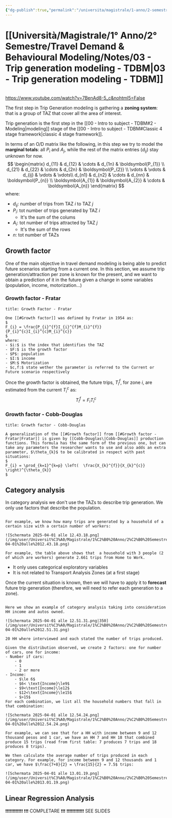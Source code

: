 ```yaml
---
{"dg-publish":true,"permalink":"/universita/magistrale/1-anno/2-semestre/travel-demand-and-behavioural-modeling/notes/03-trip-generation-modeling-tdbm/","tags":["UNI"]}
---
```


# [[Università/Magistrale/1° Anno/2° Semestre/Travel Demand & Behavioural Modeling/Notes/03 - Trip generation modeling - TDBM\|03 - Trip generation modeling - TDBM]]

```table-of-contents
```

https://www.youtube.com/watch?v=7BenAd8-5_c&nohtml5=False

The first step in Trip Generation modeling is gathering a **zoning system**: that is a group of TAZ that cover all the area of interest.

Trip generation is the first step in the [[00 - Intro to subject - TDBM#2 - Modeling|modeling]] stage of the [[00 - Intro to subject - TDBM#Classic 4 stage framework|classic 4 stage framework]].

In terms of an O/D matrix like the following, in this step we try to model the **marginal totals**: all $P_{i}$ and $A_{j}$, while the rest of the matrix entries ($d_{ij}$) stay unknown for now.
$$
\begin{matrix}
d_{11} & d_{12}  & \cdots & d_{1n} & \boldsymbol{P_{1}} \\
d_{21} & d_{22}  & \cdots & d_{2n} & \boldsymbol{P_{2}} \\
\vdots & \vdots  & d_{ij} & \vdots & \vdots\\
d_{n1} & d_{n2}  & \cdots & d_{nn} & \boldsymbol{P_{n}} \\
\boldsymbol{A_{1}} & \boldsymbol{A_{2}} & \cdots & \boldsymbol{A_{n}}
\end{matrix}
$$
where:
- $d_{ij}:$ number of trips from TAZ $i$ to TAZ $j$
- $P_{i}:$ tot number of trips generated by TAZ $i$
	- It's the sum of the colums
- $A_{i}:$ tot number of trips attracted by TAZ $j$
	- It's the sum of the rows
- $n:$ tot number of TAZs

## Growth factor

One of the main objective in travel demand modeling is being able to predict future scenarios starting from a current one. In this section, we assume trip generation/attraction per zone is known for the present, and we want to obtain a prediction of it in the future given a change in some variables (population, income, motorization...)

### Growth factor - Fratar

```ad-Definizione
title: Growth Factor - Fratar

One [[#Growth factor]] was defined by Fratar in 1954 as:
$
F_{i} = \frac{P_{i}^{f}I_{i}^{f}M_{i}^{f}}{P_{i}^{c}I_{i}^{c}M_{i}^{c}}
$
where:
- $i:$ is the index that identifies the TAZ
- $F:$ is the growth factor
- $P$: population
- $I:$ income
- $M:$ Motorization
- $c,f:$ state wether the parameter is referred to the Current or Future scenario respectively

```

Once the growth factor is obtained, the future trips, $T^{f}_{i}$, for zone $i$, are estimated from the current $T_{i}^{c}$ as:
$$
T_{i}^{f}= F_{i} T_{i}^{c}
$$
### Growth factor - Cobb-Douglas

```ad-Definizione
title: Growth factor - Cobb-Douglas

A generalization of the [[#Growth factor]] from [[#Growth factor - Fratar|Fratar]] is given by [[Cobb-Douglas\|Cobb-Douglas]] production functions. This formula has the same form of the previous one, but can take any parameters the researcher wants to use and also adds an extra parameter, $\theta_{k}$ to be calibrated in respect with past situations:
$
F_{i} = \prod_{k=1}^{k=p} \left(  \frac{X_{k}^{f}}{X_{k}^{c}}  \right)^{\theta_{k}}
$

```


## Category analysis

In category analysis we don't use the TAZs to describe trip generation. We only use factors that describe the population.

```ad-example

For example, we know how many trips are generated by a household of a certain size with a certain number of workers:

![Schermata 2025-04-01 alle 12.43.18.png](/img/user/Universit%C3%A0/Magistrale/1%C2%B0%20Anno/2%C2%B0%20Semestre/Travel%20Demand%20&%20Behavioural%20Modeling/Notes/Allegati/Schermata%202025-04-01%20alle%2012.43.18.png)

For example, the table above shows that  a household with 3 people (2 of which are workers) generate 2.661 trips from Home to Work.
```

- It only uses categorical exploratory variables
- It is not related to Transport Analysis Zones (at a first stage)

Once the current situation is known, then we will have to apply it to **forecast** future trip generation (therefore, we will need to refer each generation to a zone).

```ad-example

Here we show an example of category analysis taking into consideration HH income and autos owned.

![Schermata 2025-04-01 alle 12.51.31.png|350](/img/user/Universit%C3%A0/Magistrale/1%C2%B0%20Anno/2%C2%B0%20Semestre/Travel%20Demand%20&%20Behavioural%20Modeling/Notes/Allegati/Allegati/Schermata%202025-04-01%20alle%2012.51.31.png)

20 HH where interviewed and each stated the number of trips produced.

Given the distribution observed, we create 2 factors: one for number of cars, one for income:
- Number if cars:
	- 0
	- 1
	- 2 or more
- Income:
	- $\le 6$
	- $6< \text{Income}\le9$
	- $9<\text{Income}\le12$
	- $12<\text{Income}\le15$
	- $>15$
For each combination, we list all the household numbers that fall in that combination:

![Schermata 2025-04-01 alle 12.54.24.png](/img/user/Universit%C3%A0/Magistrale/1%C2%B0%20Anno/2%C2%B0%20Semestre/Travel%20Demand%20&%20Behavioural%20Modeling/Notes/Allegati/Allegati/Schermata%202025-04-01%20alle%2012.54.24.png)

For example, we can see that for a HH with income between 9 and 12 thousand pesos and 1 car, we have an HH 7 and HH 18 that combined produce 15 trips (read from first table: 7 produces 7 trips and 18 produces 8 trips).

We then calculate the average number of trips produced in each category. For example, for income between 9 and 12 thousands and 1 car, we have $\frac{7+8}{2} = \frac{15}{2} = 7.5$ trips:

![Schermata 2025-04-01 alle 13.01.19.png](/img/user/Universit%C3%A0/Magistrale/1%C2%B0%20Anno/2%C2%B0%20Semestre/Travel%20Demand%20&%20Behavioural%20Modeling/Notes/Allegati/Allegati/Schermata%202025-04-01%20alle%2013.01.19.png)

```


## Linear Regression Analysis


❗❗❗❗❗❗❗❗❗❗❗❗
❗❗❗ COMPLETARE ❗❗❗
❗❗❗❗❗❗❗❗❗❗❗❗
SEE SLIDES

